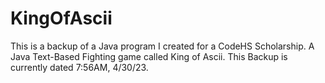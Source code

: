 # KingOfAscii
This is a backup of a Java program I created for a CodeHS Scholarship. A Java Text-Based Fighting game called King of Ascii. This Backup is currently dated 7:56AM, 4/30/23. 
